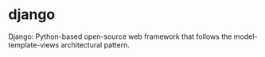 # django
Django: Python-based open-source web framework that follows the model-template-views architectural pattern.
